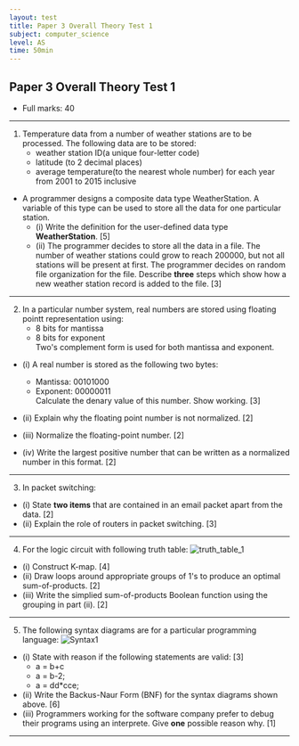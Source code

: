 ```yaml
---
layout: test
title: Paper 3 Overall Theory Test 1
subject: computer_science
level: AS
time: 50min
---
```

## Paper 3 Overall Theory Test 1

- Full marks: 40

---

1) Temperature data from a number of weather stations are to be processed.
The following data are to be stored:
    - weather station ID(a unique four-letter code)
    - latitude (to 2 decimal places)
    - average temperature(to the nearest whole number) for each year from 2001 to 2015 inclusive

- A programmer designs a composite data type WeatherStation. A variable of this type can be used to store all the data for one particular station.
    - (i) Write the definition for the user-defined data type **WeatherStation**. [5]<br>
    - (ii) The programmer decides to store all the data in a file. The number of weather stations could grow to reach 200000, but not all stations will be present at first. The programmer decides on random file organization for the file. Describe **three** steps which show how a new weather station record is added to the file. [3]

---

2) In a particular number system, real numbers are stored using floating pointt representation using:
    - 8 bits for mantissa <br>
    - 8 bits for exponent <br>
Two's complement form is used for both mantissa and exponent.

- (i) A real number is stored as the following two bytes:
    - Mantissa: 00101000 
    - Exponent: 00000011 <br>
Calculate the denary value of this number. Show working. [3]

- (ii) Explain why the floating point number is not normalized. [2]<br>
- (iii) Normalize the floating-point number. [2]<br>
- (iv) Write the largest positive number that can be written as a normalized number in this format. [2]<br>

---

3) In packet switching:

- (i) State **two items** that are contained in an email packet apart from the data. [2]
- (ii) Explain the role of routers in packet switching. [3]
---

4)  For the logic circuit with following truth table:
![truth_table_1](../img/tt1.png)

- (i) Construct K-map. [4] <br>
- (ii) Draw loops around appropriate groups of 1's to produce an optimal sum-of-products. [2] <br>
- (iii) Write the simplied sum-of-products Boolean function using the grouping in part (ii). [2] <br>

---

5) The following syntax diagrams are for a particular programming language:
![Syntax1](../img/syntax1.png)

- (i) State with reason if the following statements are valid: [3]
    - a = b+c
    - a = b-2;
    - a = dd*cce;
- (ii) Write the Backus-Naur Form (BNF) for the syntax diagrams shown above. [6]
- (iii) Programmers working for the software company prefer to debug their programs using an interprete. Give **one** possible reason why. [1]

---